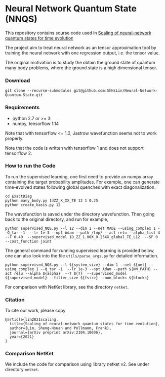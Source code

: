 # Neural Network Quantum State (NNQS)

This repository contains sourse code used in [Scaling of neural-network quantum states for time evolution](https://arxiv.org/abs/2104.10696)

The project aim to treat neural network as an tensor approximation tool by training the neural network with one regression output, i.e. the tensor value.

The original motivation is to study the obtain the ground state of quantum many body problems, where the ground state is a high dimensional tensor.


### Download
```
git clone --recurse-submodules git@github.com:ShHsLin/Neural-Network-Quantum-State.git
```

### Requirements

  - python 2.7 or >= 3
  - numpy, tensorflow 1.14

  Note that with tensorflow <= 1.3, Jastrow wavefunction seems not to work properly.

  Note that the code is written with tensorflow 1 and does not support tensorflow 2.


### How to run the Code

To run the supervised learning, one first need to provide an numpy array containing the target probability amplitudes. For example, one can generate time-evolved states following global quenches with exact diagonalization.
```
cd ExactDiag
python many_body.py 1dZZ_X_XX_TE 12 1 0.25
python create_basis.py 12
```
The wavefunction is saved under the directory wavefunction. Then going back to the original directory, and run for example,
```
python supervised_NQS.py --l 12 --dim 1 --net MADE --using_complex 1 --Q_tar -1  --lr 1e-3 --opt Adam --path /tmp/ --act relu --alpha_list 4  --T 0.40  --supervised_model 1D_ZZ_1.00X_0.25XX_global_TE_L12  --SP 0 --cost_function joint
```


The general command for running supervised learning is provided below, one can also look into the file `utils/parse_args.py` for detailed information.
```
python supervised_NQS.py --l ${system_size} --dim 1 --net ${net} --using_complex 1 --Q_tar -1  --lr 1e-3 --opt Adam --path ${NN_PATH} --act relu --alpha ${alpha}  --T ${T}  --supervised_model ${supervised_model} --filter_size ${fsize} --num_blocks ${blocks}
```

For comparison with NetKet library, see the directory `netket`.



     

### Citation

To cite our work, please copy
```
@article{lin2021scaling,
  title={Scaling of neural-network quantum states for time evolution},
  author={Lin, Sheng-Hsuan and Pollmann, Frank},
  journal={arXiv preprint arXiv:2104.10696},
  year={2021}
}
```


### Comparison NetKet
We include the code for comparison using library netket v2. See under directory `netket`.
